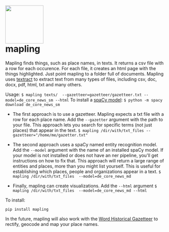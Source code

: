 <h1><img src="https://image.flaticon.com/icons/png/512/40/40054.png" width="120px"><br>mapling</h1>

Mapling finds things, such as place names, in texts.  It returns a csv file with a row for each occurence. For each file, it creates an html page with the things highlighted.  Just point mapling to a folder full of documents. Mapling uses [textract](https://textract.readthedocs.io/en/latest/) to extract text from many types of files, including csv, doc, docx, pdf, html, txt and many others.

Usage: `$ mapling texts/  --gazetteer=gazetteer/gazetteer.txt --model=de_core_news_sm --html`
To install a [spaCy model](https://spacy.io/models): `$ python -m spacy download de_core_news_sm`

- The first approach is to use a gazetteer. Mapling expects a txt file with a row for each place name.
Add the `--gazetter` argument with the path to your file. This approach lets you search for specific terms (not just places) that appear in the text.
`$ mapling /dir/with/txt_files --gazetteer="/home/me/gazetter.txt"`

- The second approach uses a spaCy named entity recognition model.  Add the `--model` argument with
the name of an installed spaCy model.  If your model is not installed or does not
have an ner pipeline, you'll get instructions on how to fix that. This approach will return a large range of entities and places, more than you might list yourself.  This is useful for establishing which places, people and organizations appear in a text.
`$ mapling /dir/with/txt_files  --model=de_core_news_md`


- Finally, mapling can create visualizations.  Add the `--html` argument
`$ mapling /dir/with/txt_files  --model=de_core_news_md --html`

To install:
```
pip install mapling
```

In the future, mapling will also work with the [Word Historical Gazetteer](http://dev.whgazetteer.org/) to rectify, geocode and map your place names.
